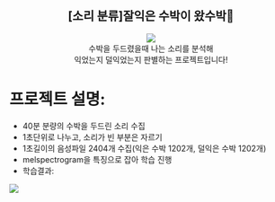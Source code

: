 <div align="center">
<h2>[소리 분류]잘익은 수박이 왔수박🍉</h2>
<img src="https://github.com/vocaltrainer/rippen_watermellon_classification/assets/127821186/80f48938-657e-47ba-b4ad-8fac06ee22f7">
<br>수박을 두드렸을때 나는 소리를 분석해 <br>익었는지 덜익었는지 판별하는 프로젝트입니다!
</div>

# 프로젝트 설명:
- 40분 분량의 수박을 두드린 소리 수집
- 1초단위로 나누고, 소리가 빈 부분은 자르기
- 1초길이의 음성파일 2404개 수집(익은 수박 1202개, 덜익은 수박 1202개)
- melspectrogram을 특징으로 잡아 학습 진행
- 학습결과:
<img src='https://github.com/vocaltrainer/rippen_watermellon_classification/assets/127821186/31e720ae-4a75-4efd-8cec-3c109c7859b9'>
